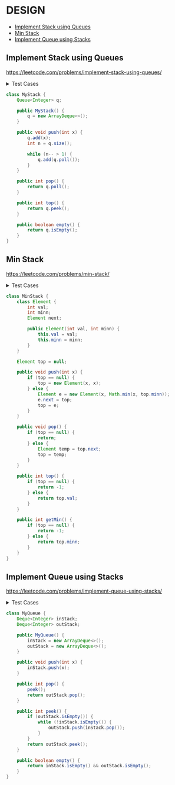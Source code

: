# DESIGN

+ [Implement Stack using Queues](#implement-stack-using-queues)
+ [Min Stack](#min-stack)
+ [Implement Queue using Stacks](#implement-queue-using-stacks)
<!---->

## Implement Stack using Queues

https://leetcode.com/problems/implement-stack-using-queues/

<details>
    <summary> Test Cases </summary>

    ``` java
    
    ``` 
</details>

```java
class MyStack {
    Queue<Integer> q;

    public MyStack() {
        q = new ArrayDeque<>();
    }

    public void push(int x) {
        q.add(x);
        int n = q.size();

        while (n-- > 1) {
            q.add(q.poll());
        }
    }

    public int pop() {
        return q.poll();
    }

    public int top() {
        return q.peek();
    }

    public boolean empty() {
        return q.isEmpty();
    }
}
```


## Min Stack

https://leetcode.com/problems/min-stack/

<details>
    <summary> Test Cases </summary>

    ``` java
    
    ``` 
</details>

```java
class MinStack {
    class Element {
        int val;
        int minn;
        Element next;

        public Element(int val, int minn) {
            this.val = val;
            this.minn = minn;
        }
    }

    Element top = null;

    public void push(int x) {
        if (top == null) {
            top = new Element(x, x);
        } else {
            Element e = new Element(x, Math.min(x, top.minn));
            e.next = top;
            top = e;
        }
    }

    public void pop() {
        if (top == null) {
            return;
        } else {
            Element temp = top.next;
            top = temp;
        }
    }

    public int top() {
        if (top == null) {
            return -1;
        } else {
            return top.val;
        }
    }

    public int getMin() {
        if (top == null) {
            return -1;
        } else {
            return top.minn;
        }
    }
}
```


## Implement Queue using Stacks

https://leetcode.com/problems/implement-queue-using-stacks/

<details>
    <summary> Test Cases </summary>

    ``` java
    
    ``` 
</details>

```java
class MyQueue {
    Deque<Integer> inStack;
    Deque<Integer> outStack;

    public MyQueue() {
        inStack = new ArrayDeque<>();
        outStack = new ArrayDeque<>();
    }

    public void push(int x) {
        inStack.push(x);
    }

    public int pop() {
        peek();
        return outStack.pop();
    }

    public int peek() {
        if (outStack.isEmpty()) {
            while (!inStack.isEmpty()) {
                outStack.push(inStack.pop());
            }
        }
        return outStack.peek();
    }

    public boolean empty() {
        return inStack.isEmpty() && outStack.isEmpty();
    }
}
```
